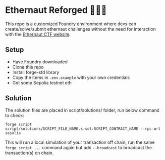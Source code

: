 # Ethernaut Reforged 👩‍🚀🔨

This repo is a customized Foundry environment where devs can create/solve/submit ethernaut challenges without the need for interaction with the [Ethernaut CTF website](https://ethernaut.openzeppelin.com/).

## Setup

-   Have Foundry downloaded
-   Clone this repo
-   Install forge-std library
-   Copy the items in `.env.example` with your own credentials
-   Get some Sepolia testnet eth

## Solution

The solution files are placed in script/solutions/ folder, run below command to check:

```
forge script script/solutions/SCRIPT_FILE_NAME.s.sol:SCRIPT_CONTRACT_NAME --rpc-url sepolia
```

This will run a local simulation of your transaction off chain, run the same `forge script ...` command again but add `--broadcast` to broadcast the transaction(s) on chain.
